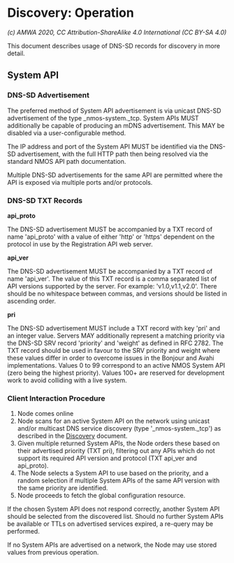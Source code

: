 # Discovery: Operation

_(c) AMWA 2020, CC Attribution-ShareAlike 4.0 International (CC BY-SA 4.0)_

This document describes usage of DNS-SD records for discovery in more detail.

## System API

### DNS-SD Advertisement

The preferred method of System API advertisement is via unicast DNS-SD advertisement of the type \_nmos-system.\_tcp. System APIs MUST additionally be capable of producing an mDNS advertisement. This MAY be disabled via a user-configurable method.

The IP address and port of the System API MUST be identified via the DNS-SD advertisement, with the full HTTP path then being resolved via the standard NMOS API path documentation.

Multiple DNS-SD advertisements for the same API are permitted where the API is exposed via multiple ports and/or protocols.

### DNS-SD TXT Records

**api\_proto**

The DNS-SD advertisement MUST be accompanied by a TXT record of name 'api\_proto' with a value of either 'http' or 'https' dependent on the protocol in use by the Registration API web server.

**api\_ver**

The DNS-SD advertisement MUST be accompanied by a TXT record of name 'api\_ver'. The value of this TXT record is a comma separated list of API versions supported by the server. For example: 'v1.0,v1.1,v2.0'. There should be no whitespace between commas, and versions should be listed in ascending order.

**pri**

The DNS-SD advertisement MUST include a TXT record with key 'pri' and an integer value. Servers MAY additionally represent a matching priority via the DNS-SD SRV record 'priority' and 'weight' as defined in RFC 2782. The TXT record should be used in favour to the SRV priority and weight where these values differ in order to overcome issues in the Bonjour and Avahi implementations.
Values 0 to 99 correspond to an active NMOS System API (zero being the highest priority). Values 100+ are reserved for development work to avoid colliding with a live system.

### Client Interaction Procedure

1. Node comes online
2. Node scans for an active System API on the network using unicast and/or multicast DNS service discovery (type '\_nmos-system.\_tcp') as described in the [Discovery](3.0.%20Discovery.md#unicast-vs-multicast-dns-sd) document.
3. Given multiple returned System APIs, the Node orders these based on their advertised priority (TXT pri), filtering out any APIs which do not support its required API version and protocol (TXT api_ver and api_proto).
4. The Node selects a System API to use based on the priority, and a random selection if multiple System APIs of the same API version with the same priority are identified.
5. Node proceeds to fetch the global configuration resource.

If the chosen System API does not respond correctly, another System API should be selected from the discovered list. Should no further System APIs be available or TTLs on advertised services expired, a re-query may be performed.

If no System APIs are advertised on a network, the Node may use stored values from previous operation.
